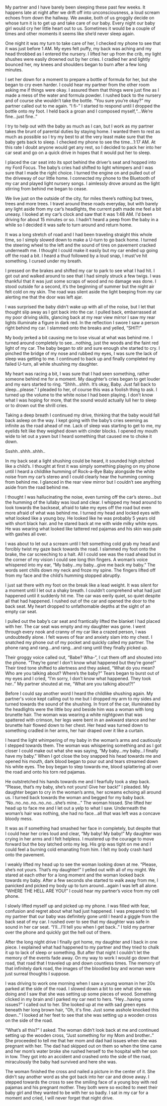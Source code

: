 My partner and I have barely been sleeping these past few weeks. It happens late at night after we drift off into unconsciousness, a loud scream echoes from down the hallway. We awake, both of us groggily decide on whose turn it is to get up and take care of our baby. Every night our baby girl would cry her little heart out to us. Sometimes it would be a couple of times and other moments it seems like she’d never sleep again. 

One night it was my turn to take care of her, I checked my phone to see that it was just before 1 AM. My eyes felt puffy, my back was aching and my head throbbed as I entered the nursery. I lifted her up from the crib, my light shushes were easily drowned out by her cries. I cradled her and lightly bounced her, my knees and shoulders began to burn after a few long minutes. 

I set her down for a moment to prepare a bottle of formula for her, but she began to cry even harder. I could hear my partner from the other room asking me if things were okay. I assured them that things were just fine as I made a mess of the water and formula powder. I rushed back to the nursery and of course she wouldn’t take the bottle. “You sure you’re okay?” my partner called out to me again. “I fi-” I started to respond until I dropped the bottle onto my foot. I held back a groan and I composed myself,“...We’re fine…just fine..”  

I try to help out with the baby as much as I can, but I work as my partner takes the brunt of parental duties by staying home. I wanted them to rest as much as possible so I try my best to at the very least make sure that the baby gets back to sleep. I checked my phone to see the time…1:17 AM. At this rate I doubt anyone would get any rest, so I decided to pack her into her car seat and go on a quick drive in hopes that it would put her to sleep.

I placed the car seat into its spot behind the driver’s seat and hopped into my Ford Focus. The baby’s cries had shifted to light whimpers and I was sure that I made the right choice. I turned the engine on and pulled out of the driveway of our little home. I connected my phone to the Bluetooth of my car and played light nursery songs. I aimlessly drove around as the light stirring from behind me began to cease. 

We live just on the outside of the city, for miles there’s nothing but trees, trees and more trees. I travel around these roads everyday, but with barely any light aside from my car’s headlights, the current path made me feel a bit uneasy. I looked at my car’s clock and saw that it was 1:48 AM. I'd been driving for about 15 minutes or so. I hadn’t heard a peep from the baby in a while so I decided it was safe to turn around and return home. 

It was a long stretch of road and I had been traveling straight this whole time, so I simply slowed down to make a U-turn to go back home. I turned the steering wheel to the left and the sound of tires on pavement cracked underneath me. I thought I could make it easily but my car ended up going off the road a bit. I heard a thud followed by a loud snap, I must’ve hit something. I cursed under my breath. 

I pressed on the brakes and shifted my car to park to see what I had hit. I got out and walked around to see that I had simply struck a few twigs. I was thankful that it was just some scraps of wood and no damage was done. I stood outside for a second, it’s the beginning of summer but the night air felt cold on my skin. The road was silent aside the light beeping from my car alerting me that the door was left ajar. 

I was surprised the baby didn’t wake up with all of the noise, but I let that thought slip away as I got back into the car. I pulled back, embarrassed at my poor driving skills, glancing back at my rear view mirror I saw my rear lights illuminate a figure in dark red. In the reflection I swore I saw a person right behind my car. I slammed onto the breaks and yelled, “SHIT!” 

My body jerked a bit causing me to lose visual at what was behind me. I turned around completely to see…nothing, just the woods and the faint red light of my car. The baby began to stir and sure enough she started to cry. I pinched the bridge of my nose and rubbed my eyes, I was sure the lack of sleep was getting to me. I continued to back up and finally completed my failed U-turn, all while shushing my daughter. 

My heart was racing a bit, I was sure that I had seen something, rather someone behind me for a moment. My daughter’s cries began to get louder and my ears started to ring. “Shhh…shhh. It’s okay, Baby. Just fall back to sleep…please.” I pleaded to her, of course this was a foolish thing to ask. I turned up the volume to the white noise I had been playing. I don’t know what I was hoping for more, that the sound would actually lull her to sleep or to drown out the shrill cries.

Taking a deep breath I continued my drive, thinking that the baby would fall back asleep on the way. I kept going with the baby’s cries seeming as infinite as the road ahead of me. Lack of sleep was starting to get to me, my eyelids felt like they weighed down with cinder blocks. I opened my mouth wide to let out a yawn but I heard something that caused me to choke it down. 

Ssshh..shhh..shhh..

In my back seat a light shushing could be heard, it sounded high pitched like a child’s. I thought at first it was simply something playing on my phone until I heard a childlike humming of Rock-a-Bye Baby alongside the white noise from my car’s stereo and I could clearly hear the humming coming from behind me. I glanced in the rear view mirror but I couldn’t see anything aside from the road behind me.    

I thought I was hallucinating the noise, even turning off the car’s stereo…but the humming of the lullaby was loud and clear. I whipped my head around to look towards the backseat, afraid to take my eyes off the road but even more afraid of what was behind me. I turned my head and locked eyes with what looked like a young boy. He looked like he was probably 5 years old with short black hair. and he stared back at me with wide milky white eyes. He was wearing what looked like tattered red pajamas and his skin was pale with gashes all over. 

I was about to let out a scream until I felt something cold grab my head and forcibly twist my gaze back towards the road. I slammed my foot onto the brake, the car screeching to a halt.  All I could see was the road ahead but in the corner of my vision I could see long thin fingers. A woman’s voice whispered into my ear, “My baby…my baby…give me back my baby.” The words sent chills down my neck and froze my spine. The fingers lifted off from my face and the child’s humming stopped abruptly. 

I just sat there with my foot on the break like a lead weight. It was silent for a moment until I let out a shaky breath. I couldn’t comprehend what had just happened until it suddenly hit me. The car was eerily quiet, so quiet despite all that had happened. I rushed out of the car and opened the door to the back seat. My heart dropped to unfathomable depths at the sight of an empty car seat. 

I pulled out the baby’s car seat and frantically lifted the blanket I had placed with her. The car seat was empty and my daughter was gone. I went through every nook and cranny of my car like a crazed person, I was undoubtedly alone. I felt waves of fear and anxiety slam into my chest. I snatched my phone out of my pocket and quickly called my partner. The phone rang and rang…and rang…and rang until they finally picked up. 

Their groggy voice called out, “Babe? Wha-”, I cut them off and shouted into the phone. “They’re gone! I don't know what happened but they’re gone!” Their tired tone shifted to alertness and they asked, “What do you mean? Who are you talking about? Where’s the baby?” Tears began to burst out of my eyes and I cried, “I’m sorry, I don’t know what happened. They took her..” My partner shouted at me, “What are you talking about?!” 

Before I could say another word I heard the childlike shushing again. My partner's voice kept calling out to me but I dropped my arm to my sides and turned towards the sound of the shushing. In front of the car, illuminated by the headlights were the little boy and beside him was a woman with long brunette hair. The woman was wearing a white nightgown that was spattered with crimson, her legs were bent in an awkward stance and her brunette hair flowed down to her chest. Her  head was turned down to something cradled in her arms, her hair draped over it like a curtain.

I heard the light whimpering of my baby in the woman’s arms and cautiously I stepped towards them. The woman was whispering something and as I got closer I could make out what she was saying, “My baby…my baby…I finally have my baby.” When I got close the boy snapped his head towards me and opened his mouth, dark blood began to pour out and tears streamed down his white eyes. The boy began to step towards me, blood splattering all over the road and onto his torn red pajamas. 

He outstretched his hands towards me and I fearfully took a step back. “Please, that’s my baby, she’s not yours! Give her back!” I pleaded. My daughter began to cry in the woman’s arms, her screams echoing all around us. I turned back towards the woman and begged for my baby back. “No..no..no..no..no..no…she’s mine…” The woman hissed. She lifted her head up to face me and I let out a yelp to what I saw. Underneath the woman’s hair was nothing, she had no face…all that was left was a concave bloody mess. 

It was as if something had smashed her face in completely, but despite that I could hear her cries loud and clear, “My baby! My baby!” My daughter was crying in her arms and I felt helpless. I mustered up the courage to move forward but the boy latched onto my leg. His grip was tight on me and I could feel a burning cold emanating from him. I felt my body crash hard onto the pavement.

I weakly lifted my head up to see the woman looking down at me. “Please, she’s not yours. That’s my daughter!” I yelled out with all of my might. We stared at each other for a long moment and the woman looked back towards my baby. After a few seconds she started to walk away from me, I panicked and picked my body up to turn around…again I was left all alone.  “WHERE THE HELL ARE YOU!” I could hear my partner’s voice from my cell phone.

I slowly lifted myself up and picked up my phone. I was filled with fear, confusion and regret about what had just happened. I was prepared to tell my partner that our baby was definitely gone until I heard a giggle from the back seat of my car. I rushed over to see that my daughter was safe in sound in her car seat. “I’ll…I’ll tell you when I get back..” I told my partner over the phone and quickly got the hell out of there. 

After the long night drive I finally got home, my daughter and I back in one piece. I explained what had happened to my partner and they tried to chalk it up to lack of sleep or something. But after that night I couldn’t let the memory of the events fade away. On my way to work I would go down that road, that road that I traveled up and down countless times. The memory of that infinitely dark road, the images of the bloodied boy and woman were just surreal thoughts I suppose. 

I was driving to work one morning when I saw a young woman in her 20s parked at the side of the road. I slowed down a bit to see what she was doing and I saw that she was setting up some pieces of wood. Something clicked in my brain and I parked my car next to hers. “Hey…having some issues?” I called out to her. She looked up at me with sad green eyes beneath her long brown hair, “Oh, it's fine. Just some asshole knocked this down..” I looked at her feet to see that she was setting up a wooden cross on the side of the road. 

“What’s all this?” I asked. The woman didn’t look back at me and continued setting up the wooden cross, “Just something for my Mom and brother..” She proceeded to tell me that her mom and dad had issues when she was pregnant with her. The dad had skipped out on them so when the time came and her mom’s water broke she rushed herself to the hospital with her son in tow. They got into an accident and crashed onto the side of the road, miraculously the baby had survived and here she was. 

The woman finished the cross and nailed a picture in the center of it. She didn’t say another word as she got back into her car and drove away. I stepped towards the cross to see the smiling face of a young boy with red pajamas and his pregnant mother. They both were so excited to meet their baby girl and they wanted to be with her so badly. I sat in my car for a moment and cried, I will never forget that night drive.
